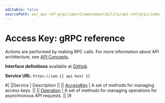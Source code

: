 ```yaml
---
editable: false
sourcePath: en/_api-ref-grpc/iam/v1/awscompatibility/api-ref/grpc/index.md
---
```


# Access Key: gRPC reference

Actions are performed by making RPC calls. For more information about API architecture, see [API Concepts](/docs/api-design-guide/).

**Interface definitions** available at [GitHub](https://github.com/yandex-cloud/cloudapi/tree/master/yandex/cloud/iam/v1/awscompatibility).

**Service URL**: `https://iam.{{ api-host }}`

#|
||Service | Description ||
|| [AccessKey](AccessKey/index.md) | A set of methods for managing access keys. ||
|| [Operation](Operation/index.md) | A set of methods for managing operations for asynchronous API requests. ||
|#
